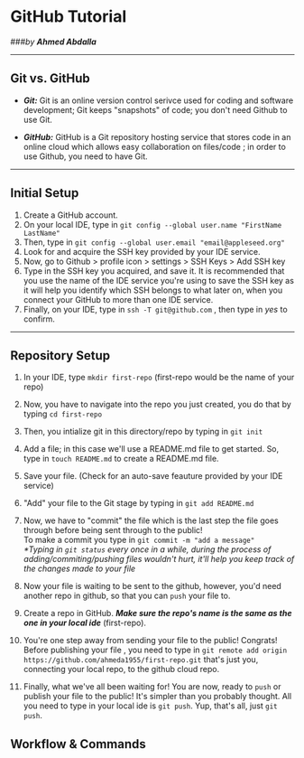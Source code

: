 # GitHub Tutorial

###_by **Ahmed Abdalla**_

---
## Git vs. GitHub
- **_Git:_** Git is an online version control serivce used for coding and software development; Git keeps "snapshots" of code; you don't need Github to use Git.  

- **_GitHub:_** GitHub is a Git repository hosting service that stores code in an online cloud which allows easy collaboration on files/code ; in order to use Github, you need to have Git. 




---
## Initial Setup
1. Create a GitHub account.
2. On your local IDE, type in `git config --global user.name "FirstName LastName"` 
3. Then, type in `git config --global user.email "email@appleseed.org"`
4. Look for and acquire the SSH key provided by your IDE service.
5. Now, go to Github > profile icon > settings > SSH Keys > Add SSH key
6. Type in the SSH key you acquired, and save it. It is recommended that you use  the name of the IDE service you're using to save the SSH key as it will help you identify which SSH belongs to what later on, when you connect your GitHub to more than one IDE service.
7. Finally, on your IDE, type in `ssh -T git@github.com` , then type in _yes_ to confirm.



---
## Repository Setup
1. In your IDE, type `mkdir first-repo` (first-repo would be the name of your repo)
2. Now, you have to navigate into the repo you just created, you do that by typing `cd first-repo`
3. Then, you intialize git in this directory/repo by typing in `git init`
4. Add a file; in this case we'll use a README.md file to get started. So, type in `touch README.md` to create a README.md file.
5. Save your file. (Check for an auto-save feauture provided by your IDE service)
6. "Add" your file to the Git stage by typing in `git add README.md`
7. Now, we have to "commit" the file which is the last step the file goes through before being sent through to the public!    
To make a commit you type in `git commit -m "add a message"`  
_*Typing in `git status` every once in a while, during the process of adding/commiting/pushing files wouldn't hurt, it'll help you keep track of the changes made to your file_  

8. Now your file is waiting to be sent to the github, however, you'd need another repo in github, so that you can `push` your file to.
9. Create a repo in GitHub. _**Make sure the repo's name is the same as the one in your local ide**_ (first-repo).

10. You're one step away from sending your file to the public! Congrats! Before publishing your file , you need to type in 
`git remote add origin https://github.com/ahmeda1955/first-repo.git` that's just you, connecting your local repo, to the github cloud repo.
11. Finally, what we've all been waiting for! You are now, ready to `push` or publish your file to the public! It's simpler than you probably thought. All you need to type in your local ide is `git push`. Yup, that's all, just `git push`.


  

## Workflow & Commands